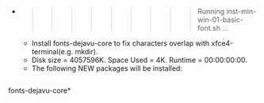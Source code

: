 * >>>>>>>>> Running inst-min-win-01-basic-font.sh ...
  * Install fonts-dejavu-core to fix characters overlap with xfce4-terminal(e.g. mkdir).
  * Disk size = 4057596K. Space Used = 4K. Runtime = 00:00:00:00.
  * The following NEW packages will be installed:
  ```bash
fonts-dejavu-core*
  ```
